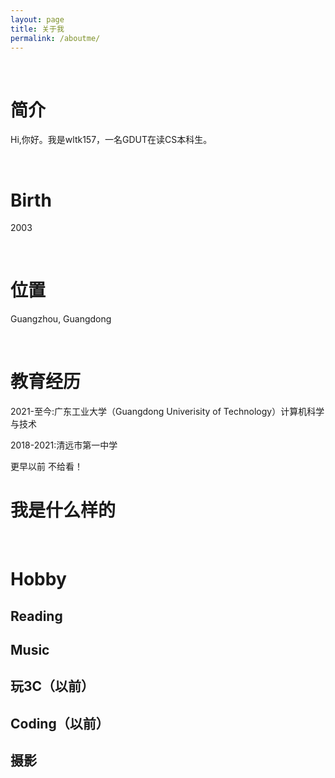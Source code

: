 ```yaml
---
layout: page
title: 关于我
permalink: /aboutme/
---
```

&emsp;&emsp;

# 简介

Hi,你好。我是wltk157，一名GDUT在读CS本科生。



&emsp;

# Birth
2003


&emsp;
# 位置
Guangzhou, Guangdong

&emsp;
# 教育经历
2021-至今:广东工业大学（Guangdong Univerisity of Technology）计算机科学与技术

2018-2021:清远市第一中学

更早以前
不给看！


# 我是什么样的


&emsp;
# Hobby

## Reading


## Music

## 玩3C（以前）


## Coding（以前）

## 摄影



